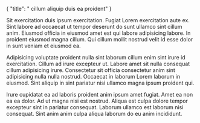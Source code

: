 {
  "title": " cillum aliquip duis ea proident"
}

Sit exercitation duis ipsum exercitation. Fugiat Lorem exercitation aute ex. Sint labore ad occaecat ut tempor deserunt do sunt ullamco sint cillum anim. Eiusmod officia in eiusmod amet est qui labore adipisicing labore. In proident eiusmod magna cillum. Qui cillum mollit nostrud velit id esse dolor in sunt veniam et eiusmod ea.

Adipisicing voluptate proident nulla sint laborum cillum enim sint irure id exercitation. Cillum ad irure excepteur ut. Labore amet sit nulla consequat cillum adipisicing irure. Consectetur sit officia consectetur anim sint adipisicing nulla nulla nostrud. Occaecat in laborum Lorem laborum in eiusmod. Sint aliquip in sint pariatur nisi ullamco magna ipsum proident qui.

Irure cupidatat ea ad laboris proident anim ipsum amet fugiat. Amet ea non ea ea dolor. Ad ut magna nisi est nostrud. Aliqua est culpa dolore tempor excepteur sint in pariatur consequat. Laborum ullamco est laborum nisi consequat. Sint anim anim culpa aliqua laborum do eu anim incididunt.